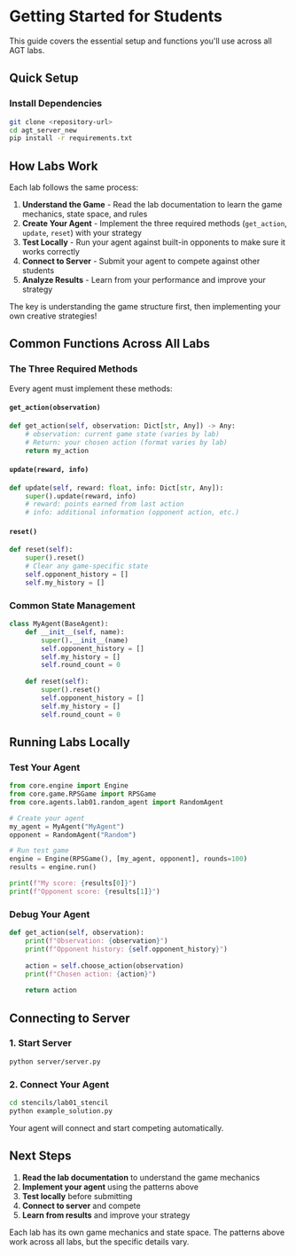 # Getting Started for Students

This guide covers the essential setup and functions you'll use across all AGT labs.

## Quick Setup

### Install Dependencies
```bash
git clone <repository-url>
cd agt_server_new
pip install -r requirements.txt
```

## How Labs Work

Each lab follows the same process:

1. **Understand the Game** - Read the lab documentation to learn the game mechanics, state space, and rules
2. **Create Your Agent** - Implement the three required methods (`get_action`, `update`, `reset`) with your strategy
3. **Test Locally** - Run your agent against built-in opponents to make sure it works correctly
4. **Connect to Server** - Submit your agent to compete against other students
5. **Analyze Results** - Learn from your performance and improve your strategy

The key is understanding the game structure first, then implementing your own creative strategies!

## Common Functions Across All Labs

### The Three Required Methods

Every agent must implement these methods:

#### `get_action(observation)`
```python
def get_action(self, observation: Dict[str, Any]) -> Any:
    # observation: current game state (varies by lab)
    # Return: your chosen action (format varies by lab)
    return my_action
```

#### `update(reward, info)`
```python
def update(self, reward: float, info: Dict[str, Any]):
    super().update(reward, info)
    # reward: points earned from last action
    # info: additional information (opponent action, etc.)
```

#### `reset()`
```python
def reset(self):
    super().reset()
    # Clear any game-specific state
    self.opponent_history = []
    self.my_history = []
```

### Common State Management

```python
class MyAgent(BaseAgent):
    def __init__(self, name):
        super().__init__(name)
        self.opponent_history = []
        self.my_history = []
        self.round_count = 0
    
    def reset(self):
        super().reset()
        self.opponent_history = []
        self.my_history = []
        self.round_count = 0
```

## Running Labs Locally

### Test Your Agent
```python
from core.engine import Engine
from core.game.RPSGame import RPSGame
from core.agents.lab01.random_agent import RandomAgent

# Create your agent
my_agent = MyAgent("MyAgent")
opponent = RandomAgent("Random")

# Run test game
engine = Engine(RPSGame(), [my_agent, opponent], rounds=100)
results = engine.run()

print(f"My score: {results[0]}")
print(f"Opponent score: {results[1]}")
```

### Debug Your Agent
```python
def get_action(self, observation):
    print(f"Observation: {observation}")
    print(f"Opponent history: {self.opponent_history}")
    
    action = self.choose_action(observation)
    print(f"Chosen action: {action}")
    
    return action
```

## Connecting to Server

### 1. Start Server
```bash
python server/server.py
```

### 2. Connect Your Agent
```bash
cd stencils/lab01_stencil
python example_solution.py
```

Your agent will connect and start competing automatically.

## Next Steps

1. **Read the lab documentation** to understand the game mechanics
2. **Implement your agent** using the patterns above
3. **Test locally** before submitting
4. **Connect to server** and compete
5. **Learn from results** and improve your strategy

Each lab has its own game mechanics and state space. The patterns above work across all labs, but the specific details vary. 